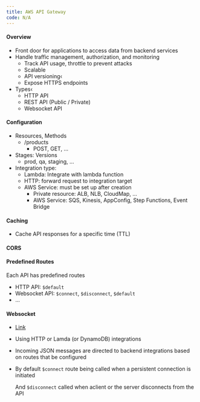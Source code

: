 ```yaml
---
title: AWS API Gateway
code: N/A
---
```


#### Overview

* Front door for applications to access data from backend services
* Handle traffic management, authorization, and monitoring
  * Track API usage, throttle to prevent attacks
  * Scalable
  * API versioning‹
  * Expose HTTPS endpoints
* Types‹
  * HTTP API
  * REST API (Public / Private)
  * Websocket API

#### Configuration

* Resources, Methods
  * /products
    * POST, GET, ...
* Stages: Versions
  * prod, qa, staging, ...
* Integration type:
  * Lambda: Integrate with lambda function
  * HTTP: forward request to integration target
  * AWS Service: must be set up after creation
    * Private resource: ALB, NLB, CloudMap, ...
    * AWS Service: SQS, Kinesis, AppConfig, Step Functions, Event Bridge

#### Caching

* Cache API responses for a specific time (TTL)

#### CORS

#### Predefined Routes

Each API has predefined routes

* HTTP API: `$default`
* Websocket API: `$connect`, `$disconnect`, `$default`
* ...

#### Websocket

* [Link](https://docs.aws.amazon.com/apigateway/latest/developerguide/apigateway-websocket-api-overview.html)

* Using HTTP or Lamda (or DynamoDB) integrations

* Incoming JSON messages are directed to backend integrations based on routes that be configured

* By default `$connect` route being called when a persistent connection is initiated

  And `$disconnect` called when aclient or the server disconnects from the API

  

  

